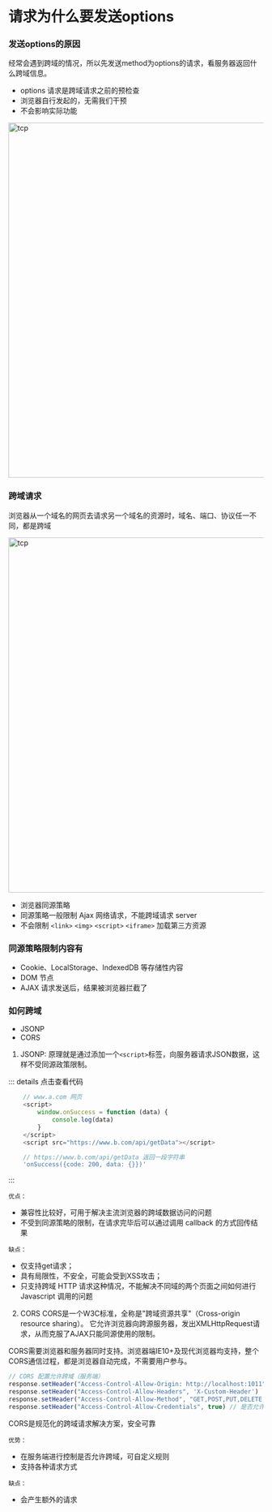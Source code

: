 
# 请求为什么要发送options

### 发送options的原因
经常会遇到跨域的情况，所以先发送method为options的请求，看服务器返回什么跨域信息。  

- options 请求是跨域请求之前的预检查
- 浏览器自行发起的，无需我们干预
- 不会影响实际功能

<img :src="$withBase('/assets/notes-images/basic/options.png')" alt="tcp" width="700">

### 跨域请求
浏览器从一个域名的网页去请求另一个域名的资源时，域名、端口、协议任一不同，都是跨域

<img :src="$withBase('/assets/notes-images/basic/跨域.png')" alt="tcp" width="700">   

- 浏览器同源策略
- 同源策略一般限制 Ajax 网络请求，不能跨域请求 server
- 不会限制 `<link>` `<img>` `<script>` `<iframe>` 加载第三方资源

### 同源策略限制内容有
- Cookie、LocalStorage、IndexedDB 等存储性内容
- DOM 节点
- AJAX 请求发送后，结果被浏览器拦截了

### 如何跨域

- JSONP
- CORS

1. JSONP: 原理就是通过添加一个`<script>`标签，向服务器请求JSON数据，这样不受同源政策限制。

::: details 点击查看代码
``` js
    // www.a.com 网页
    <script>
        window.onSuccess = function (data) {
            console.log(data)
        }
    </script>
    <script src="https://www.b.com/api/getData"></script>
```

``` javascript
    // https://www.b.com/api/getData 返回一段字符串
    'onSuccess({code: 200, data: {}})'
```
:::

`优点：`
- 兼容性比较好，可用于解决主流浏览器的跨域数据访问的问题
- 不受到同源策略的限制，在请求完毕后可以通过调用 callback 的方式回传结果

`缺点：`
- 仅支持get请求；
- 具有局限性，不安全，可能会受到XSS攻击；
- 只支持跨域 HTTP 请求这种情况，不能解决不同域的两个页面之间如何进行 Javascript 调用的问题


2. CORS
CORS是一个W3C标准，全称是"跨域资源共享"（Cross-origin resource sharing）。
它允许浏览器向跨源服务器，发出XMLHttpRequest请求，从而克服了AJAX只能同源使用的限制。

CORS需要浏览器和服务器同时支持。浏览器端IE10+及现代浏览器均支持，整个CORS通信过程，都是浏览器自动完成，不需要用户参与。

``` js
// CORS 配置允许跨域（服务端）
response.setHeader("Access-Control-Allow-Origin: http://localhost:1011") // 或者 '*', 允许的跨域源
response.setHeader("Access-Control-Allow-Headers", 'X-Custom-Header')  // 允许携带的头
response.setHeader("Access-Control-Allow-Method", "GET,POST,PUT,DELETE,OPTIONS") // 允许访问的方式
response.setHeader("Access-Control-Allow-Credentials", true) // 是否允许携带cookie，默认情况下，cors不会携带cookie，除非这个值是true

```

CORS是规范化的跨域请求解决方案，安全可靠

`优势：`
- 在服务端进行控制是否允许跨域，可自定义规则
- 支持各种请求方式

`缺点：`
- 会产生额外的请求